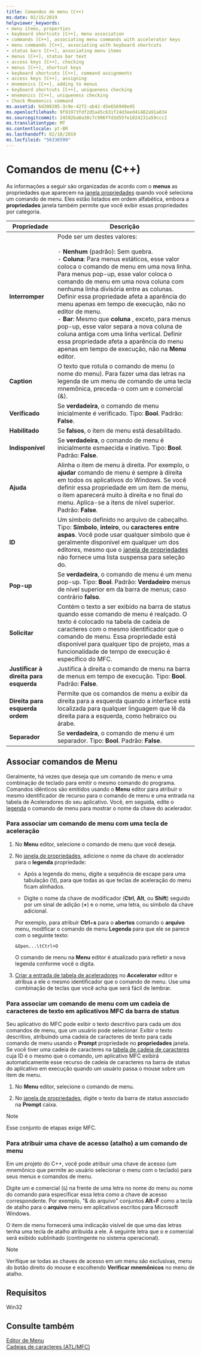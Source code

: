 ```yaml
---
title: Comandos de menu (C++)
ms.date: 02/15/2019
helpviewer_keywords:
- menu items, properties
- keyboard shortcuts [C++], menu association
- commands [C++], associating menu commands with accelerator keys
- menu commands [C++], associating with keyboard shortcuts
- status bars [C++], associating menu items
- menus [C++], status bar text
- access keys [C++], checking
- menus [C++], shortcut keys
- keyboard shortcuts [C++], command assignments
- access keys [C++], assigning
- mnemonics [C++], adding to menus
- keyboard shortcuts [C++], uniqueness checking
- mnemonics [C++], uniqueness checking
- Check Mnemonics command
ms.assetid: 6d308205-3c9e-42f2-ab42-45e656940e45
ms.openlocfilehash: 9f91973fdf2d5a45c631f24d3eed41482a91a834
ms.sourcegitcommit: 24592ba0a38c7c996ffd3d55fe1024231a59ccc2
ms.translationtype: MT
ms.contentlocale: pt-BR
ms.lasthandoff: 02/18/2019
ms.locfileid: "56336599"
---
```

# <a name="menu-commands-c"></a>Comandos de menu (C++)

As informações a seguir são organizadas de acordo com o **menus** as propriedades que aparecem na [janela propriedades](/visualstudio/ide/reference/properties-window) quando você seleciona um comando de menu. Eles estão listados em ordem alfabética, embora a **propriedades** janela também permite que você exibir essas propriedades por categoria.

|Propriedade|Descrição|
|--------------|-----------------|
|**Interromper**|Pode ser um destes valores:<br /><br />- **Nenhum** (padrão): Sem quebra.<br />- **Coluna**: Para menus estáticos, esse valor coloca o comando de menu em uma nova linha. Para menus pop-up, esse valor coloca o comando de menu em uma nova coluna com nenhuma linha divisória entre as colunas. Definir essa propriedade afeta a aparência do menu apenas em tempo de execução, não no editor de menu.<br />- **Bar**: Mesmo que **coluna** , exceto, para menus pop-up, esse valor separa a nova coluna de coluna antiga com uma linha vertical. Definir essa propriedade afeta a aparência do menu apenas em tempo de execução, não na **Menu** editor.|
|**Caption**|O texto que rotula o comando de menu (o nome do menu). Para fazer uma das letras na legenda de um menu de comando de uma tecla mnemônica, preceda-o com um e comercial (&).|
|**Verificado**|Se **verdadeira**, o comando de menu inicialmente é verificado. Tipo: **Bool**. Padrão: **False**.|
|**Habilitado**|Se **falsos**, o item de menu está desabilitado.|
|**Indisponível**|Se **verdadeira**, o comando de menu é inicialmente esmaecida e inativo. Tipo: **Bool**. Padrão: **False**.|
|**Ajuda**|Alinha o item de menu à direita. Por exemplo, o **ajudar** comando de menu é sempre à direita em todos os aplicativos do Windows. Se você definir essa propriedade em um item de menu, o item aparecerá muito à direita e no final do menu. Aplica-se a itens de nível superior. Padrão: **False**.|
|**ID**|Um símbolo definido no arquivo de cabeçalho. Tipo: **Símbolo**, **inteiro**, ou **caracteres entre aspas**. Você pode usar qualquer símbolo que é geralmente disponível em qualquer um dos editores, mesmo que o [janela de propriedades](/visualstudio/ide/reference/properties-window) não fornece uma lista suspensa para seleção do.|
|**Pop-up**|Se **verdadeira**, o comando de menu é um menu pop-up. Tipo: **Bool**. Padrão: **Verdadeiro** menus de nível superior em da barra de menus; caso contrário **falso**.|
|**Solicitar**|Contém o texto a ser exibido na barra de status quando esse comando de menu é realçado. O texto é colocado na tabela de cadeia de caracteres com o mesmo identificador que o comando de menu. Essa propriedade está disponível para qualquer tipo de projeto, mas a funcionalidade de tempo de execução é específico do MFC.|
|**Justificar à direita para esquerda**|Justifica à direita o comando de menu na barra de menus em tempo de execução. Tipo: **Bool**. Padrão: **False**.|
|**Direita para esquerda ordem**|Permite que os comandos de menu a exibir da direita para a esquerda quando a interface está localizada para qualquer linguagem que lê da direita para a esquerda, como hebraico ou árabe.|
|**Separador**|Se **verdadeira**, o comando de menu é um separador. Tipo: **Bool**. Padrão: **False**.|

## <a name="associate-menu-commands"></a>Associar comandos de Menu

Geralmente, há vezes que deseja que um comando de menu e uma combinação de teclado para emitir o mesmo comando do programa. Comandos idênticos são emitidos usando o **Menu** editor para atribuir o mesmo identificador de recurso para o comando de menu e uma entrada na tabela de Aceleradores do seu aplicativo. Você, em seguida, edite o [legenda](../windows/menu-command-properties.md) o comando de menu para mostrar o nome da chave do acelerador.

### <a name="to-associate-a-menu-command-with-an-accelerator-key"></a>Para associar um comando de menu com uma tecla de aceleração

1. No **Menu** editor, selecione o comando de menu que você deseja.

1. No [janela de propriedades](/visualstudio/ide/reference/properties-window), adicione o nome da chave do acelerador para o **legenda** propriedade:

   - Após a legenda do menu, digite a sequência de escape para uma tabulação (\t), para que todas as que teclas de aceleração do menu ficam alinhados.

   - Digite o nome da chave de modificador (**Ctrl**, **Alt**, ou **Shift**) seguido por um sinal de adição (**+**) e o nome, uma letra, ou símbolo da chave adicional.

   Por exemplo, para atribuir **Ctrl**+**s** para o **abertos** comando o **arquivo** menu, modificar o comando de menu  **Legenda** para que ele se parece com o seguinte texto:

   ```
   &Open...\tCtrl+O
   ```

   O comando de menu na **Menu** editor é atualizado para refletir a nova legenda conforme você o digita.

1. [Criar a entrada de tabela de aceleradores](../windows/adding-an-entry-to-an-accelerator-table.md) no **Accelerator** editor e atribua a ele o mesmo identificador que o comando de menu. Use uma combinação de teclas que você acha que será fácil de lembrar.

### <a name="to-associate-a-menu-command-with-a-status-bar-text-string-in-mfc-applications"></a>Para associar um comando de menu com um cadeia de caracteres de texto em aplicativos MFC da barra de status

Seu aplicativo do MFC pode exibir o texto descritivo para cada um dos comandos de menu, que um usuário pode selecionar. Exibir o texto descritivo, atribuindo uma cadeia de caracteres de texto para cada comando de menu usando o **Prompt** propriedade no **propriedades** janela. Se você tiver uma cadeia de caracteres na [tabela de cadeia de caracteres](../windows/string-editor.md) cuja ID é o mesmo que o comando, um aplicativo MFC exibirá automaticamente esse recurso de cadeia de caracteres na barra de status do aplicativo em execução quando um usuário passa o mouse sobre um item de menu.

1. No **Menu** editor, selecione o comando de menu.

1. No [janela de propriedades](/visualstudio/ide/reference/properties-window), digite o texto da barra de status associado na **Prompt** caixa.

> [!NOTE]
> Esse conjunto de etapas exige MFC.

### <a name="to-assign-an-access-shortcut-key-to-a-menu-command"></a>Para atribuir uma chave de acesso (atalho) a um comando de menu

Em um projeto do C++, você pode atribuir uma chave de acesso (um mnemônico que permite ao usuário selecionar o menu com o teclado) para seus menus e comandos de menu.

Digite um e comercial (`&`) na frente de uma letra no nome do menu ou nome do comando para especificar essa letra como a chave de acesso correspondente. Por exemplo, "& do arquivo" conjuntos **Alt**+**F** como a tecla de atalho para o **arquivo** menu em aplicativos escritos para Microsoft Windows.

   O item de menu fornecerá uma indicação visível de que uma das letras tenha uma tecla de atalho atribuída a ele. A seguinte letra que o e comercial será exibido sublinhado (contingente no sistema operacional).

   > [!NOTE]
   > Verifique se todas as chaves de acesso em um menu são exclusivas, menu do botão direito do mouse e escolhendo **Verificar mnemônicos** no menu de atalho.

## <a name="requirements"></a>Requisitos

Win32

## <a name="see-also"></a>Consulte também

[Editor de Menu](../windows/menu-editor.md)<br/>
[Cadeias de caracteres (ATL/MFC)](../atl-mfc-shared/strings-atl-mfc.md)<br/>